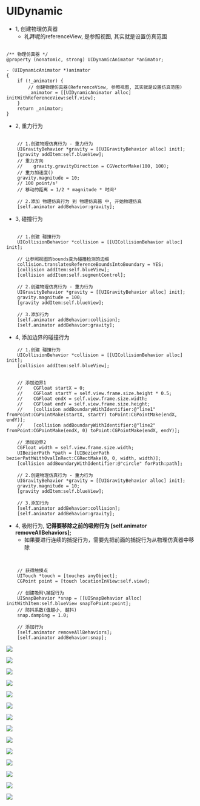 # UIDynamic

- 1, 创建物理仿真器
    - 礼拜呢的referenceView, 是参照视图, 其实就是设置仿真范围

```objc

/** 物理仿真器 */
@property (nonatomic, strong) UIDynamicAnimator *animator;

- (UIDynamicAnimator *)animator
{
    if (!_animator) {
        // 创建物理仿真器(ReferenceView, 参照视图, 其实就是设置仿真范围)
        _animator = [[UIDynamicAnimator alloc] initWithReferenceView:self.view];
    }
    return _animator;
}

```

- 2, 重力行为

```objc

    // 1.创建物理仿真行为 - 重力行为
    UIGravityBehavior *gravity = [[UIGravityBehavior alloc] init];
    [gravity addItem:self.blueView];
    // 重力方向
    //    gravity.gravityDirection = CGVectorMake(100, 100);
    // 重力加速度()
    gravity.magnitude = 10;
    // 100 point/s²
    // 移动的距离 = 1/2 * magnitude * 时间²

    // 2.添加 物理仿真行为 到 物理仿真器 中, 开始物理仿真
    [self.animator addBehavior:gravity];

```

- 3, 碰撞行为

```objc

    // 1.创建 碰撞行为
    UICollisionBehavior *collision = [[UICollisionBehavior alloc] init];

    // 让参照视图的bounds变为碰撞检测的边框
    collision.translatesReferenceBoundsIntoBoundary = YES;
    [collision addItem:self.blueView];
    [collision addItem:self.segmentControl];

    // 2.创建物理仿真行为 - 重力行为
    UIGravityBehavior *gravity = [[UIGravityBehavior alloc] init];
    gravity.magnitude = 100;
    [gravity addItem:self.blueView];

    // 3.添加行为
    [self.animator addBehavior:collision];
    [self.animator addBehavior:gravity];

```


- 4, 添加边界的碰撞行为

```objc
    // 1.创建 碰撞行为
    UICollisionBehavior *collision = [[UICollisionBehavior alloc] init];
    [collision addItem:self.blueView];


    // 添加边界1
    //    CGFloat startX = 0;
    //    CGFloat startY = self.view.frame.size.height * 0.5;
    //    CGFloat endX = self.view.frame.size.width;
    //    CGFloat endY = self.view.frame.size.height;
    //    [collision addBoundaryWithIdentifier:@"line1" fromPoint:CGPointMake(startX, startY) toPoint:CGPointMake(endX, endY)];
    //    [collision addBoundaryWithIdentifier:@"line2" fromPoint:CGPointMake(endX, 0) toPoint:CGPointMake(endX, endY)];

    // 添加边界2
    CGFloat width = self.view.frame.size.width;
    UIBezierPath *path = [UIBezierPath bezierPathWithOvalInRect:CGRectMake(0, 0, width, width)];
    [collision addBoundaryWithIdentifier:@"circle" forPath:path];

    // 2.创建物理仿真行为 - 重力行为
    UIGravityBehavior *gravity = [[UIGravityBehavior alloc] init];
    gravity.magnitude = 10;
    [gravity addItem:self.blueView];

    // 3.添加行为
    [self.animator addBehavior:collision];
    [self.animator addBehavior:gravity];

```

- 4, 吸附行为, **记得要移除之前的吸附行为 [self.animator removeAllBehaviors];**
    - 如果要进行连续的捕捉行为，需要先把前面的捕捉行为从物理仿真器中移除

```objc


    // 获得触摸点
    UITouch *touch = [touches anyObject];
    CGPoint point = [touch locationInView:self.view];

    // 创建吸附\捕捉行为
    UISnapBehavior *snap = [[UISnapBehavior alloc] initWithItem:self.blueView snapToPoint:point];
    // 防抖系数(值越小, 越抖)
    snap.damping = 1.0;

    // 添加行为
    [self.animator removeAllBehaviors];
    [self.animator addBehavior:snap];

```

![](file:///Users/apple/Desktop/Library/LibrarypPictures/UIDynamic/幻灯片01.jpg)

![](file:///Users/apple/Desktop/Library/LibrarypPictures/UIDynamic/幻灯片02.jpg)

![](file:///Users/apple/Desktop/Library/LibrarypPictures/UIDynamic/幻灯片03.jpg)

![](file:///Users/apple/Desktop/Library/LibrarypPictures/UIDynamic/幻灯片04.jpg)

![](file:///Users/apple/Desktop/Library/LibrarypPictures/UIDynamic/幻灯片05.jpg)

![](file:///Users/apple/Desktop/Library/LibrarypPictures/UIDynamic/幻灯片06.jpg)

![](file:///Users/apple/Desktop/Library/LibrarypPictures/UIDynamic/幻灯片07.jpg)

![](file:///Users/apple/Desktop/Library/LibrarypPictures/UIDynamic/幻灯片08.jpg)

![](file:///Users/apple/Desktop/Library/LibrarypPictures/UIDynamic/幻灯片09.jpg)

![](file:///Users/apple/Desktop/Library/LibrarypPictures/UIDynamic/幻灯片10.jpg)

![](file:///Users/apple/Desktop/Library/LibrarypPictures/UIDynamic/幻灯片11.jpg)

![](file:///Users/apple/Desktop/Library/LibrarypPictures/UIDynamic/幻灯片12.jpg)

![](file:///Users/apple/Desktop/Library/LibrarypPictures/UIDynamic/幻灯片13.jpg)

![](file:///Users/apple/Desktop/Library/LibrarypPictures/UIDynamic/幻灯片14.jpg)
